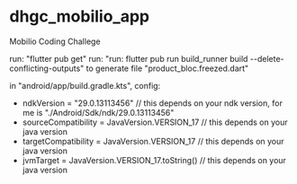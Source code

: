 # dhgc_mobilio_app
Mobilio Coding Challege

run: "flutter pub get"
run: "run: flutter pub run build_runner build --delete-conflicting-outputs" to generate file "product_bloc.freezed.dart"

in  "android/app/build.gradle.kts", config:

- ndkVersion = "29.0.13113456"    // this depends on your ndk version, for me is "./Android/Sdk/ndk/29.0.13113456"
- sourceCompatibility = JavaVersion.VERSION_17    // this depends on your java version
- targetCompatibility = JavaVersion.VERSION_17    // this depends on your java version
- jvmTarget = JavaVersion.VERSION_17.toString()    // this depends on your java version

